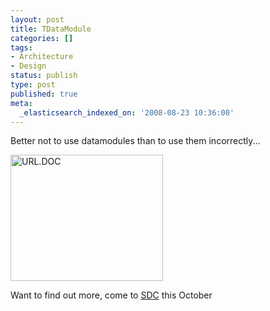 ```yaml
---
layout: post
title: TDataModule
categories: []
tags:
- Architecture
- Design
status: publish
type: post
published: true
meta:
  _elasticsearch_indexed_on: '2008-08-23 10:36:00'
---
```

<p>Better not to use datamodules than to use them incorrectly...</p>  <p><a href="/blogengine/image.axd?picture=WindowsLiveWriter/TDataModule_A34A/%7B%25URL.DOC.png"><img style="border-color:initial;border-style:initial;border-width:0;" src="/blogengine/image.axd?picture=WindowsLiveWriter/TDataModule_A34A/%7B%25URL.DOC_thumb.png" border="0" alt=" URL.DOC" width="244" height="202" /></a></p>  <p>Want to find out more, come to <a href="http://www.sdc.nl/">SDC</a> this October </p>
